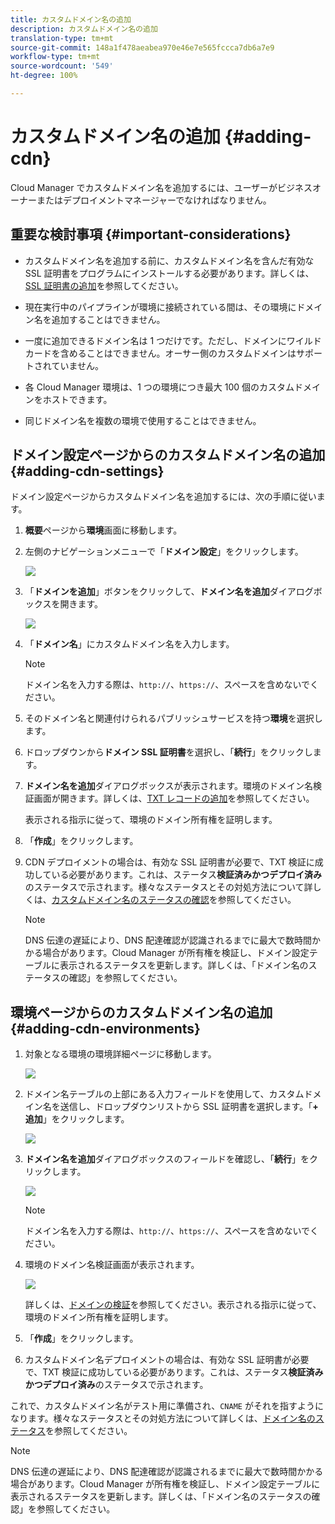 ```yaml
---
title: カスタムドメイン名の追加
description: カスタムドメイン名の追加
translation-type: tm+mt
source-git-commit: 148a1f478aeabea970e46e7e565fccca7db6a7e9
workflow-type: tm+mt
source-wordcount: '549'
ht-degree: 100%

---
```



# カスタムドメイン名の追加 {#adding-cdn}

Cloud Manager でカスタムドメイン名を追加するには、ユーザーがビジネスオーナーまたはデプロイメントマネージャーでなければなりません。

## 重要な検討事項 {#important-considerations}

* カスタムドメイン名を追加する前に、カスタムドメイン名を含んだ有効な SSL 証明書をプログラムにインストールする必要があります。詳しくは、[SSL 証明書の追加](/help/implementing/cloud-manager/managing-ssl-certifications/add-ssl-certificate.md)を参照してください。

* 現在実行中のパイプラインが環境に接続されている間は、その環境にドメイン名を追加することはできません。

* 一度に追加できるドメイン名は 1 つだけです。ただし、ドメインにワイルドカードを含めることはできません。オーサー側のカスタムドメインはサポートされていません。

* 各 Cloud Manager 環境は、1 つの環境につき最大 100 個のカスタムドメインをホストできます。

* 同じドメイン名を複数の環境で使用することはできません。

## ドメイン設定ページからのカスタムドメイン名の追加 {#adding-cdn-settings}

ドメイン設定ページからカスタムドメイン名を追加するには、次の手順に従います。

1. **概要**&#x200B;ページから&#x200B;**環境**&#x200B;画面に移動します。

1. 左側のナビゲーションメニューで「**ドメイン設定**」をクリックします。

   ![](/help/implementing/cloud-manager/assets/cdn/cdn-create.png)

1. 「**ドメインを追加**」ボタンをクリックして、**ドメイン名を追加**&#x200B;ダイアログボックスを開きます。

   ![](/help/implementing/cloud-manager/assets/cdn/cdn-create2.png)

1. 「**ドメイン名**」にカスタムドメイン名を入力します。

   >[!NOTE]
   >ドメイン名を入力する際は、`http://`、`https://`、スペースを含めないでください。

1. そのドメイン名と関連付けられるパブリッシュサービスを持つ&#x200B;**環境**&#x200B;を選択します。

1. ドロップダウンから&#x200B;**ドメイン SSL 証明書**&#x200B;を選択し、「**続行**」をクリックします。

1. **ドメイン名を追加**&#x200B;ダイアログボックスが表示されます。環境のドメイン名検証画面が開きます。詳しくは、[TXT レコードの追加](/help/implementing/cloud-manager/custom-domain-names/add-text-record.md)を参照してください。

   表示される指示に従って、環境のドメイン所有権を証明します。

1. 「**作成**」をクリックします。
1. CDN デプロイメントの場合は、有効な SSL 証明書が必要で、TXT 検証に成功している必要があります。これは、ステータス&#x200B;**検証済みかつデプロイ済み**&#x200B;のステータスで示されます。様々なステータスとその対処方法について詳しくは、[カスタムドメイン名のステータスの確認](/help/implementing/cloud-manager/custom-domain-names/check-domain-name-status.md)を参照してください。

   >[!NOTE]
   >DNS 伝達の遅延により、DNS 配達確認が認識されるまでに最大で数時間かかる場合があります。Cloud Manager が所有権を検証し、ドメイン設定テーブルに表示されるステータスを更新します。詳しくは、「ドメイン名のステータスの確認」を参照してください。

## 環境ページからのカスタムドメイン名の追加 {#adding-cdn-environments}

1. 対象となる環境の環境詳細ページに移動します。

   ![](/help/implementing/cloud-manager/assets/cdn/cdn-create4.png)

1. ドメイン名テーブルの上部にある入力フィールドを使用して、カスタムドメイン名を送信し、ドロップダウンリストから SSL 証明書を選択します。「**+ 追加**」をクリックします。

   ![](/help/implementing/cloud-manager/assets/cdn/cdn-create3.png)

1. **ドメイン名を追加**&#x200B;ダイアログボックスのフィールドを確認し、「**続行**」をクリックします。

   ![](/help/implementing/cloud-manager/assets/cdn/cdn-create5.png)

   >[!NOTE]
   >ドメイン名を入力する際は、`http://`、`https://`、スペースを含めないでください。

1. 環境のドメイン名検証画面が表示されます。

   ![](/help/implementing/cloud-manager/assets/cdn/cdn-create6.png)

   詳しくは、[ドメインの検証](/help/implementing/cloud-manager/custom-domain-names/add-text-record.md)を参照してください。表示される指示に従って、環境のドメイン所有権を証明します。

1. 「**作成**」をクリックします。

1. カスタムドメイン名デプロイメントの場合は、有効な SSL 証明書が必要で、TXT 検証に成功している必要があります。これは、ステータス&#x200B;**検証済みかつデプロイ済み**&#x200B;のステータスで示されます。

これで、カスタムドメイン名がテスト用に準備され、`CNAME` がそれを指すようになります。様々なステータスとその対処方法について詳しくは、[ドメイン名のステータス](/help/implementing/cloud-manager/custom-domain-names/check-domain-name-status.md)を参照してください。

>[!NOTE]
>DNS 伝達の遅延により、DNS 配達確認が認識されるまでに最大で数時間かかる場合があります。Cloud Manager が所有権を検証し、ドメイン設定テーブルに表示されるステータスを更新します。詳しくは、「ドメイン名のステータスの確認」を参照してください。
